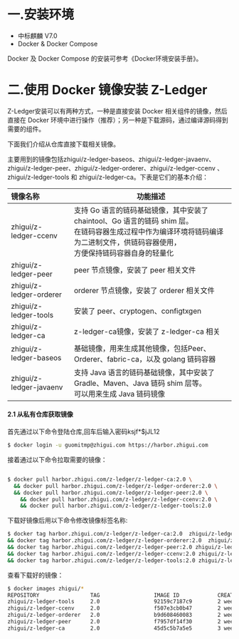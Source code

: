 # 一.安装环境

- 中标麒麟 V7.0
- Docker & Docker Compose

Docker 及 Docker Compose 的安装可参考《Docker环境安装手册》。



# 二.使用 Docker 镜像安装 Z-Ledger

Z-Ledger安装可以有两种方式，一种是直接安装 Docker 相关组件的镜像，然后直接在 Docker 环境中进行操作（推荐）；另一种是下载源码，通过编译源码得到需要的组件。

下面我们介绍从仓库直接下载相关镜像。

主要用到的镜像包括zhigui/z-ledger-baseos、zhigui/z-ledger-javaenv、zhigui/z-ledger-peer、zhigui/z-ledger-orderer、zhigui/z-ledger-ccenv 、zhigui/z-ledger-tools  和 zhigui/z-ledger-ca。下表是它们的基本介绍：

| 镜像名称                | 功能描述                                                     |
| :---------------------- | ------------------------------------------------------------ |
| zhigui/z-ledger-ccenv   | 支持 Go 语言的链码基础镜像，其中安装了 chaintool、Go 语言的链码 shim 层。<br />在链码容器生成过程中作为编译环境将链码编译为二进制文件，供链码容器使用，<br />方便保持链码容器自身的轻量化 |
| zhigui/z-ledger-peer    | peer 节点镜像，安装了 peer 相关文件                          |
| zhigui/z-ledger-orderer | orderer 节点镜像，安装了 orderer 相关文件                    |
| zhigui/z-ledger-tools   | 安装了 peer、cryptogen、configtxgen                          |
| zhigui/z-ledger-ca      | z-ledger-ca镜像，安装了 z-ledger-ca 相关                     |
| zhigui/z-ledger-baseos  | 基础镜像，用来生成其他镜像，包括Peer、Orderer、fabric-ca，以及 golang 链码容器 |
| zhigui/z-ledger-javaenv | 支持 Java 语言的链码基础镜像，其中安装了 Gradle、Maven、Java 链码 shim 层等。<br />可以用来生成 Java 链码镜像 |

#### 2.1  从私有仓库获取镜像

首先通过以下命令登陆仓库,回车后输入密码ksjf*$jJL12

```bash
$ docker login -u guomitmp@zhigui.com https://harbor.zhigui.com
```

接着通过以下命令拉取需要的镜像：

```bash

$ docker pull harbor.zhigui.com/z-ledger/z-ledger-ca:2.0 \
  && docker pull harbor.zhigui.com/z-ledger/z-ledger-orderer:2.0 \
  && docker pull harbor.zhigui.com/z-ledger/z-ledger-peer:2.0 \
	&& docker pull harbor.zhigui.com/z-ledger/z-ledger-ccenv:2.0 \
	&& docker pull harbor.zhigui.com/z-ledger/z-ledger-tools:2.0
```

下载好镜像后用以下命令修改镜像标签名称:

```bash
$ docker tag harbor.zhigui.com/z-ledger/z-ledger-ca:2.0  zhigui/z-ledger-ca:2.0 \
&& docker tag harbor.zhigui.com/z-ledger/z-ledger-orderer:2.0  zhigui/z-ledger-orderer:2.0 \
&& docker tag harbor.zhigui.com/z-ledger/z-ledger-peer:2.0 zhigui/z-ledger-peer:2.0 \
&& docker tag harbor.zhigui.com/z-ledger/z-ledger-ccenv:2.0 zhigui/z-ledger-ccenv:2.0 \
&& docker tag harbor.zhigui.com/z-ledger/z-ledger-tools:2.0 zhigui/z-ledger-tools:2.0 
```

查看下载好的镜像：

```bash
$ docker images zhigui/*
REPOSITORY                TAG                 IMAGE ID            CREATED             SIZE
zhigui/z-ledger-tools     2.0                 92159c7187c9        2 weeks ago         1.5GB
zhigui/z-ledger-ccenv     2.0                 f507e3cb0b47        2 weeks ago         1.37GB
zhigui/z-ledger-orderer   2.0                 b9d608460083        2 weeks ago         122MB
zhigui/z-ledger-peer      2.0                 f7957df14f30        2 weeks ago         129MB
zhigui/z-ledger-ca        2.0                 45d5c5b7a5e5        3 weeks ago         214MB

```



